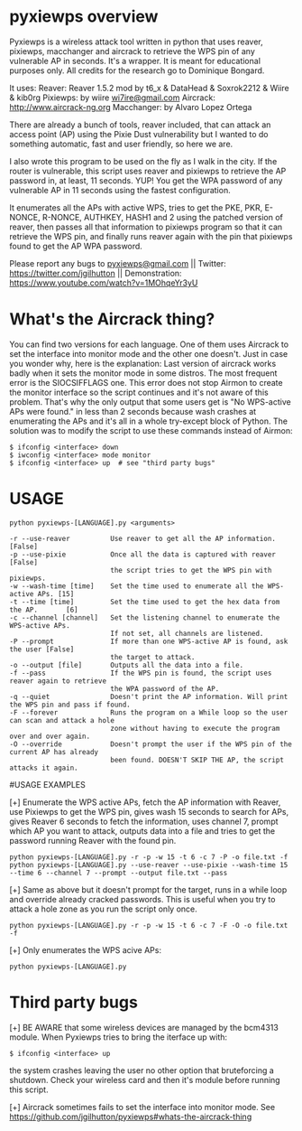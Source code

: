 # pyxiewps overview

Pyxiewps is a wireless attack tool written in python that uses reaver, pixiewps, macchanger and aircrack to retrieve the WPS pin of any vulnerable AP in seconds.
It's a wrapper.
It is meant for educational purposes only. All credits for the research go to Dominique Bongard.

It uses:
  Reaver: Reaver 1.5.2 mod by t6_x & DataHead & Soxrok2212 & Wiire & kib0rg
  Pixiewps: by wiire <wi7ire@gmail.com>
  Aircrack: http://www.aircrack-ng.org
  Macchanger: by Alvaro Lopez Ortega

There are already a bunch of tools, reaver included, that can attack an access point (AP) using the Pixie Dust vulnerability but I wanted to do something automatic, fast and user friendly, so here we are.

I also wrote this program to be used on the fly as I walk in the city. If the router is vulnerable, this script uses reaver and pixiewps to retrieve the AP password in, at least, 11 seconds. YUP! You get the WPA password of any vulnerable AP in 11 seconds using the fastest configuration.

It enumerates all the APs with active WPS, tries to get the PKE, PKR, E-NONCE, R-NONCE, AUTHKEY, HASH1 and 2 using the patched version of reaver, then passes all that information to pixiewps program so that it can retrieve the WPS pin, and finally runs reaver again with the pin that pixiewps found to get the AP WPA password.

Please report any bugs to pyxiewps@gmail.com ||
Twitter: https://twitter.com/jgilhutton ||
Demonstration: https://www.youtube.com/watch?v=1MOhqeYr3yU

# What's the Aircrack thing?

You can find two versions for each language. One of them uses Aircrack to set the interface into monitor mode and the other one doesn't. Just in case you wonder why, here is the explanation: Last version of aircrack works badly when it sets the monitor mode in some distros. The most frequent error is the SIOCSIFFLAGS one. This error does not stop Airmon to create the monitor interface so the script continues and it's not aware of this problem. That's why the only output that some users get is "No WPS-active APs were found." in less than 2 seconds because wash crashes at enumerating the APs and it's all in a whole try-except block of Python.
The solution was to modify the script to use these commands instead of Airmon:
	
	$ ifconfig <interface> down
	$ iwconfig <interface> mode monitor
	$ ifconfig <interface> up  # see "third party bugs"

# USAGE
  	python pyxiewps-[LANGUAGE].py <arguments>
  	
	-r --use-reaver          Use reaver to get all the AP information.              [False]
	-p --use-pixie           Once all the data is captured with reaver              [False]
	                         the script tries to get the WPS pin with pixiewps.
	-w --wash-time [time]    Set the time used to enumerate all the WPS-active APs. [15]
	-t --time [time]         Set the time used to get the hex data from the AP.       [6]
	-c --channel [channel]   Set the listening channel to enumerate the WPS-active APs.
	                         If not set, all channels are listened.
	-P --prompt              If more than one WPS-active AP is found, ask the user [False]
	                         the target to attack.
	-o --output [file]       Outputs all the data into a file.
	-f --pass                If the WPS pin is found, the script uses reaver again to retrieve
	                         the WPA password of the AP.
	-q --quiet               Doesn't print the AP information. Will print the WPS pin and pass if found.
	-F --forever             Runs the program on a While loop so the user can scan and attack a hole
	                         zone without having to execute the program over and over again.
	-O --override            Doesn't prompt the user if the WPS pin of the current AP has already
	                         been found. DOESN'T SKIP THE AP, the script attacks it again.
	                         
#USAGE EXAMPLES

[+] Enumerate the WPS active APs, fetch the AP information with Reaver, use Pixiewps to get the WPS pin, gives wash 15 seconds to search for APs, gives Reaver 6 seconds to fetch the information, uses channel 7, prompt which AP you want to attack, outputs data into a file and tries to get the password running Reaver with the found pin.

	python pyxiewps-[LANGUAGE].py -r -p -w 15 -t 6 -c 7 -P -o file.txt -f
	python pyxiewps-[LANGUAGE].py --use-reaver --use-pixie --wash-time 15 --time 6 --channel 7 --prompt --output file.txt --pass

[+] Same as above but it doesn't prompt for the target, runs in a while loop and override already cracked passwords. This is useful when you try to attack a hole zone as you run the script only once.

	python pyxiewps-[LANGUAGE].py -r -p -w 15 -t 6 -c 7 -F -O -o file.txt -f
	
[+] Only enumerates the WPS acive APs:

	python pyxiewps-[LANGUAGE].py

# Third party bugs 

[+] BE AWARE that some wireless devices are managed by the bcm4313 module. When Pyxiewps tries to bring the iterface up with:
	
	$ ifconfig <interface> up
	
the system crashes leaving the user no other option that bruteforcing a shutdown.
Check your wireless card and then it's module before running this script.

[+] Aircrack sometimes fails to set the interface into monitor mode.
See https://github.com/jgilhutton/pyxiewps#whats-the-aircrack-thing
